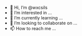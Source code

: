 - 👋 Hi, I’m @wxcsils
- 👀 I’m interested in ...
- 🌱 I’m currently learning ...
- 💞️ I’m looking to collaborate on ...
- 📫 How to reach me ...

<!---
wxcsils/wxcsils is a ✨ special ✨ repository because its `README.md` (this file) appears on your GitHub profile.
You can click the Preview link to take a look at your changes.
--->
